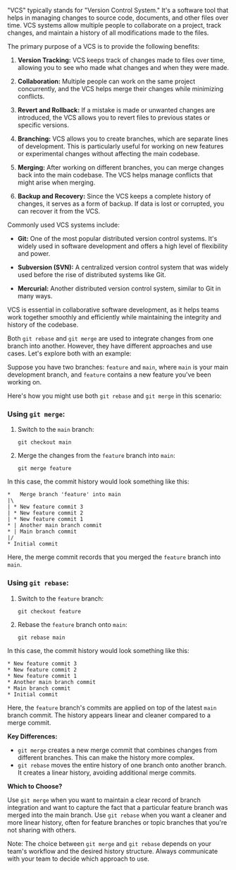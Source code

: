 "VCS" typically stands for "Version Control System." It's a software tool that helps in managing changes to source code, documents, and other files over time. VCS systems allow multiple people to collaborate on a project, track changes, and maintain a history of all modifications made to the files.

The primary purpose of a VCS is to provide the following benefits:

1. **Version Tracking:** VCS keeps track of changes made to files over time, allowing you to see who made what changes and when they were made.

2. **Collaboration:** Multiple people can work on the same project concurrently, and the VCS helps merge their changes while minimizing conflicts.

3. **Revert and Rollback:** If a mistake is made or unwanted changes are introduced, the VCS allows you to revert files to previous states or specific versions.

4. **Branching:** VCS allows you to create branches, which are separate lines of development. This is particularly useful for working on new features or experimental changes without affecting the main codebase.

5. **Merging:** After working on different branches, you can merge changes back into the main codebase. The VCS helps manage conflicts that might arise when merging.

6. **Backup and Recovery:** Since the VCS keeps a complete history of changes, it serves as a form of backup. If data is lost or corrupted, you can recover it from the VCS.

Commonly used VCS systems include:

- **Git:** One of the most popular distributed version control systems. It's widely used in software development and offers a high level of flexibility and power.

- **Subversion (SVN):** A centralized version control system that was widely used before the rise of distributed systems like Git.

- **Mercurial:** Another distributed version control system, similar to Git in many ways.

VCS is essential in collaborative software development, as it helps teams work together smoothly and efficiently while maintaining the integrity and history of the codebase.


Both `git rebase` and `git merge` are used to integrate changes from one branch into another. However, they have different approaches and use cases. Let's explore both with an example:

Suppose you have two branches: `feature` and `main`, where `main` is your main development branch, and `feature` contains a new feature you've been working on.

Here's how you might use both `git rebase` and `git merge` in this scenario:

### Using `git merge`:

1. Switch to the `main` branch:
   ```
   git checkout main
   ```

2. Merge the changes from the `feature` branch into `main`:
   ```
   git merge feature
   ```

In this case, the commit history would look something like this:

```
*   Merge branch 'feature' into main
|\
| * New feature commit 3
| * New feature commit 2
| * New feature commit 1
* | Another main branch commit
* | Main branch commit
|/
* Initial commit
```

Here, the merge commit records that you merged the `feature` branch into `main`.

### Using `git rebase`:

1. Switch to the `feature` branch:
   ```
   git checkout feature
   ```

2. Rebase the `feature` branch onto `main`:
   ```
   git rebase main
   ```

In this case, the commit history would look something like this:

```
* New feature commit 3
* New feature commit 2
* New feature commit 1
* Another main branch commit
* Main branch commit
* Initial commit
```

Here, the `feature` branch's commits are applied on top of the latest `main` branch commit. The history appears linear and cleaner compared to a merge commit.

**Key Differences:**

- `git merge` creates a new merge commit that combines changes from different branches. This can make the history more complex.
- `git rebase` moves the entire history of one branch onto another branch. It creates a linear history, avoiding additional merge commits.

**Which to Choose?**

Use `git merge` when you want to maintain a clear record of branch integration and want to capture the fact that a particular feature branch was merged into the main branch. Use `git rebase` when you want a cleaner and more linear history, often for feature branches or topic branches that you're not sharing with others.

Note: The choice between `git merge` and `git rebase` depends on your team's workflow and the desired history structure. Always communicate with your team to decide which approach to use.
